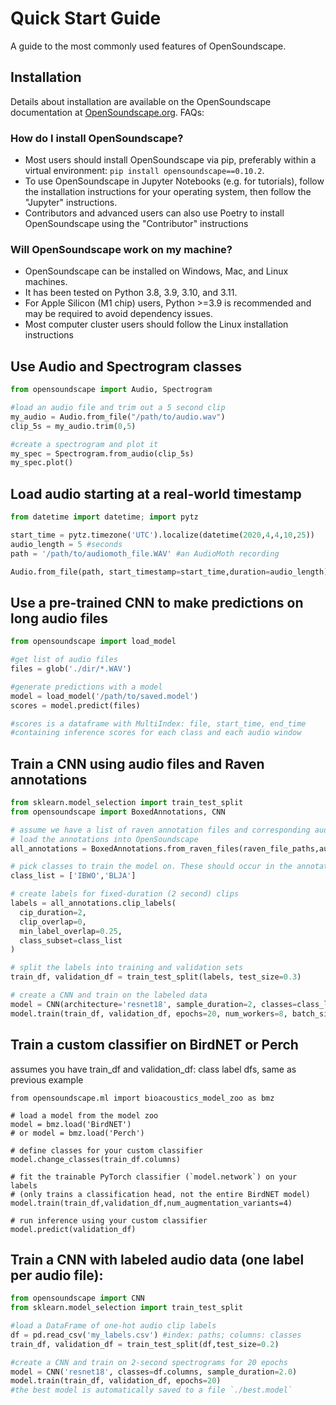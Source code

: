 
# Quick Start Guide

A guide to the most commonly used features of OpenSoundscape.

## Installation

Details about installation are available on the OpenSoundscape documentation at [OpenSoundscape.org](https://opensoundscape.org). FAQs:

### How do I install OpenSoundscape?

* Most users should install OpenSoundscape via pip, preferably within a virtual environment: `pip install opensoundscape==0.10.2`. 
* To use OpenSoundscape in Jupyter Notebooks (e.g. for tutorials), follow the installation instructions for your operating system, then follow the "Jupyter" instructions.
* Contributors and advanced users can also use Poetry to install OpenSoundscape using the "Contributor" instructions

### Will OpenSoundscape work on my machine?

* OpenSoundscape can be installed on Windows, Mac, and Linux machines.
* It has been tested on Python 3.8, 3.9, 3.10, and 3.11.
* For Apple Silicon (M1 chip) users, Python >=3.9 is recommended and may be required to avoid dependency issues.
* Most computer cluster users should follow the Linux installation instructions


## Use Audio and Spectrogram classes
```python
from opensoundscape import Audio, Spectrogram

#load an audio file and trim out a 5 second clip
my_audio = Audio.from_file("/path/to/audio.wav")
clip_5s = my_audio.trim(0,5)

#create a spectrogram and plot it
my_spec = Spectrogram.from_audio(clip_5s)
my_spec.plot()
```

## Load audio starting at a real-world timestamp
```python
from datetime import datetime; import pytz

start_time = pytz.timezone('UTC').localize(datetime(2020,4,4,10,25))
audio_length = 5 #seconds  
path = '/path/to/audiomoth_file.WAV' #an AudioMoth recording

Audio.from_file(path, start_timestamp=start_time,duration=audio_length)
```

## Use a pre-trained CNN to make predictions on long audio files
```python
from opensoundscape import load_model

#get list of audio files
files = glob('./dir/*.WAV')

#generate predictions with a model
model = load_model('/path/to/saved.model')
scores = model.predict(files)

#scores is a dataframe with MultiIndex: file, start_time, end_time
#containing inference scores for each class and each audio window
```

## Train a CNN using audio files and Raven annotations 
```python
from sklearn.model_selection import train_test_split
from opensoundscape import BoxedAnnotations, CNN

# assume we have a list of raven annotation files and corresponding audio files
# load the annotations into OpenSoundscape
all_annotations = BoxedAnnotations.from_raven_files(raven_file_paths,audio_file_paths)

# pick classes to train the model on. These should occur in the annotated data
class_list = ['IBWO','BLJA']

# create labels for fixed-duration (2 second) clips 
labels = all_annotations.clip_labels(
  cip_duration=2,
  clip_overlap=0,
  min_label_overlap=0.25,
  class_subset=class_list
)

# split the labels into training and validation sets
train_df, validation_df = train_test_split(labels, test_size=0.3)

# create a CNN and train on the labeled data
model = CNN(architecture='resnet18', sample_duration=2, classes=class_list)
model.train(train_df, validation_df, epochs=20, num_workers=8, batch_size=256)
```

## Train a custom classifier on BirdNET or Perch
assumes you have train_df and validation_df: class label dfs, same as previous example
```
from opensoundscape.ml import bioacoustics_model_zoo as bmz

# load a model from the model zoo
model = bmz.load('BirdNET')
# or model = bmz.load('Perch')

# define classes for your custom classifier
model.change_classes(train_df.columns)

# fit the trainable PyTorch classifier (`model.network`) on your labels
# (only trains a classification head, not the entire BirdNET model)
model.train(train_df,validation_df,num_augmentation_variants=4)

# run inference using your custom classifier
model.predict(validation_df)
```

## Train a CNN with labeled audio data (one label per audio file):
```python
from opensoundscape import CNN
from sklearn.model_selection import train_test_split

#load a DataFrame of one-hot audio clip labels
df = pd.read_csv('my_labels.csv') #index: paths; columns: classes
train_df, validation_df = train_test_split(df,test_size=0.2)

#create a CNN and train on 2-second spectrograms for 20 epochs
model = CNN('resnet18', classes=df.columns, sample_duration=2.0)
model.train(train_df, validation_df, epochs=20)
#the best model is automatically saved to a file `./best.model`
```
